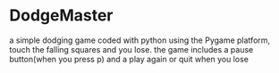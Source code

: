# DodgeMaster
a simple dodging game coded with python using the Pygame platform, touch the falling squares and you lose. the game includes a pause button(when you press p) and a play again or quit when you lose 
